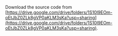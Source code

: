 Download the source code from [https://drive.google.com/drive/folders/1S10l9EOm-oEtJbZ0ZLk8gVP0aKLM3sKa?usp=sharing](https://drive.google.com/drive/folders/1S10l9EOm-oEtJbZ0ZLk8gVP0aKLM3sKa?usp=sharing).
